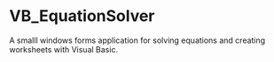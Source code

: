 # VB_EquationSolver
A smalll windows forms application for solving equations and creating worksheets with Visual Basic.
